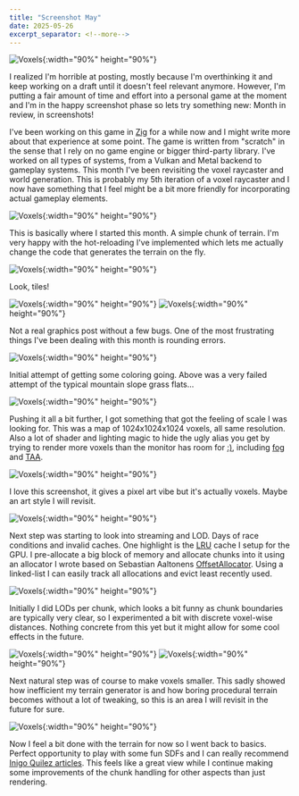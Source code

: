 ```yaml
---
title: "Screenshot May"
date: 2025-05-26
excerpt_separator: <!--more-->
---
```


![Voxels](/images/may25/Screenshot_2025-05-26.png){:width="90%" height="90%"}

I realized I'm horrible at posting, mostly because I'm overthinking it and keep working on a draft until it doesn't feel relevant anymore. However, I'm putting a fair amount of time and effort into a personal game at the moment and I'm in the happy screenshot phase so lets try something new: Month in review, in screenshots!

<!--more-->

I've been working on this game in [Zig](https://ziglang.org) for a while now and I might write more about that experience at some point. The game is written from "scratch" in the sense that I rely on no game engine or bigger third-party library. I've worked on all types of systems, from a Vulkan and Metal backend to gameplay systems. This month I've been revisiting the voxel raycaster and world generation. This is probably my 5th iteration of a voxel raycaster and I now have something that I feel might be a bit more friendly for incorporating actual gameplay elements.

![Voxels](/images/may25/Screenshot_2025-05-04.png){:width="90%" height="90%"}

This is basically where I started this month. A simple chunk of terrain. I'm very happy with the hot-reloading I've implemented which lets me actually change the code that generates the terrain on the fly.

![Voxels](/images/may25/Screenshot_2025-05-05.png){:width="90%" height="90%"}

Look, tiles!

![Voxels](/images/may25/Screenshot_2025-05-08.png){:width="90%" height="90%"}
![Voxels](/images/may25/Screenshot_2025-05-10.png){:width="90%" height="90%"}

Not a real graphics post without a few bugs. One of the most frustrating things I've been dealing with this month is rounding errors.

![Voxels](/images/may25/Screenshot_2025-05-11.png){:width="90%" height="90%"}

Initial attempt of getting some coloring going. Above was a very failed attempt of the typical mountain slope grass flats...

![Voxels](/images/may25/Screenshot_2025-05-12.png){:width="90%" height="90%"}

Pushing it all a bit further, I got something that got the feeling of scale I was looking for. This was a map of 1024x1024x1024 voxels, all same resolution. Also a lot of shader and lighting magic to hide the ugly alias you get by trying to render more voxels than the monitor has room for [:)](https://en.wikipedia.org/wiki/Nyquist–Shannon_sampling_theorem), including [fog](https://iquilezles.org/articles/fog/) and [TAA](https://www.elopezr.com/temporal-aa-and-the-quest-for-the-holy-trail/).

![Voxels](/images/may25/Screenshot_2025-05-13.png){:width="90%" height="90%"}

I love this screenshot, it gives a pixel art vibe but it's actually voxels. Maybe an art style I will revisit.

![Voxels](/images/may25/Screenshot_2025-05-16.png){:width="90%" height="90%"}

Next step was starting to look into streaming and LOD. Days of race conditions and invalid caches. One highlight is the [LRU](https://en.wikipedia.org/wiki/Cache_replacement_policies#Least_Recently_Used_(LRU)) cache I setup for the GPU. I pre-allocate a big block of memory and allocate chunks into it using an allocator I wrote based on Sebastian Aaltonens [OffsetAllocator](https://github.com/sebbbi/OffsetAllocator). Using a linked-list I can easily track all allocations and evict least recently used.

![Voxels](/images/may25/Screenshot_2025-05-23-2.png){:width="90%" height="90%"}

Initially I did LODs per chunk, which looks a bit funny as chunk boundaries are typically very clear, so I experimented a bit with discrete voxel-wise distances. Nothing concrete from this yet but it might allow for some cool effects in the future.

![Voxels](/images/may25/Screenshot_2025-05-23-3.png){:width="90%" height="90%"}
![Voxels](/images/may25/Screenshot_2025-05-23.png){:width="90%" height="90%"}

Next natural step was of course to make voxels smaller. This sadly showed how inefficient my terrain generator is and how boring procedural terrain becomes without a lot of tweaking, so this is an area I will revisit in the future for sure.

![Voxels](/images/may25/Screenshot_2025-05-26.png){:width="90%" height="90%"}

Now I feel a bit done with the terrain for now so I went back to basics. Perfect opportunity to play with some fun SDFs and I can really recommend [Inigo Quilez articles](https://iquilezles.org/articles/). This feels like a great view while I continue making some improvements of the chunk handling for other aspects than just rendering.


